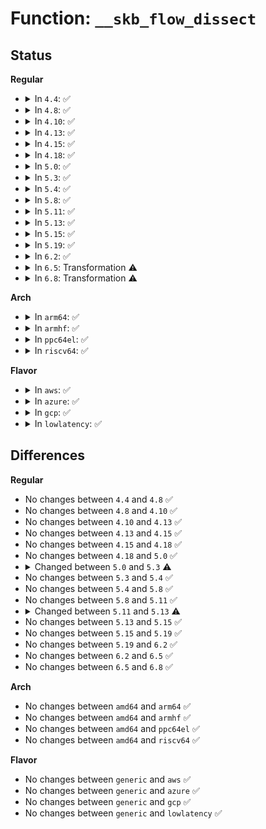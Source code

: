# Function: <code>__skb_flow_dissect</code>

## Status
<b>Regular</b>
<ul>
<li>
<details>
<summary>In <code>4.4</code>: ✅</summary>

```c
bool __skb_flow_dissect(const struct sk_buff *skb, struct flow_dissector *flow_dissector, void *target_container, void *data, __be16 proto, int nhoff, int hlen, unsigned int flags);
```

**Collision:** Unique Global

**Inline:** No

**Transformation:** False

**Instances:**

```
In net/core/flow_dissector.c (ffffffff81711d30)
Location: net/core/flow_dissector.c:121
Inline: False
Direct callers:
  - net/core/flow_dissector.c:__skb_get_hash
  - net/core/flow_dissector.c:skb_get_hash_perturb
  - net/core/flow_dissector.c:skb_get_poff
  - net/ethernet/eth.c:eth_get_headlen
  - net/packet/af_packet.c:tpacket_snd
  - net/packet/af_packet.c:packet_sendmsg_spkt
```
**Symbols:**

```
ffffffff81711d30-ffffffff81712696: __skb_flow_dissect (STB_GLOBAL)
```
</details>
</li>
<li>
<details>
<summary>In <code>4.8</code>: ✅</summary>

```c
bool __skb_flow_dissect(const struct sk_buff *skb, struct flow_dissector *flow_dissector, void *target_container, void *data, __be16 proto, int nhoff, int hlen, unsigned int flags);
```

**Collision:** Unique Global

**Inline:** No

**Transformation:** False

**Instances:**

```
In net/core/flow_dissector.c (ffffffff81779680)
Location: net/core/flow_dissector.c:108
Inline: False
Direct callers:
  - net/core/flow_dissector.c:skb_get_poff
  - net/core/flow_dissector.c:skb_get_hash_perturb
  - net/core/flow_dissector.c:__skb_get_hash
  - net/core/flow_dissector.c:__skb_get_hash_symmetric
  - net/ethernet/eth.c:eth_get_headlen
  - net/packet/af_packet.c:packet_sendmsg
  - net/packet/af_packet.c:tpacket_snd
  - net/packet/af_packet.c:packet_sendmsg_spkt
```
**Symbols:**

```
ffffffff81779680-ffffffff8177a023: __skb_flow_dissect (STB_GLOBAL)
```
</details>
</li>
<li>
<details>
<summary>In <code>4.10</code>: ✅</summary>

```c
bool __skb_flow_dissect(const struct sk_buff *skb, struct flow_dissector *flow_dissector, void *target_container, void *data, __be16 proto, int nhoff, int hlen, unsigned int flags);
```

**Collision:** Unique Global

**Inline:** No

**Transformation:** False

**Instances:**

```
In net/core/flow_dissector.c (ffffffff817a67d0)
Location: net/core/flow_dissector.c:132
Inline: False
Direct callers:
  - net/core/flow_dissector.c:skb_get_poff
  - net/core/flow_dissector.c:skb_get_hash_perturb
  - net/core/flow_dissector.c:__skb_get_hash
  - net/core/flow_dissector.c:__skb_get_hash_symmetric
  - net/ethernet/eth.c:eth_get_headlen
  - net/packet/af_packet.c:packet_sendmsg
  - net/packet/af_packet.c:tpacket_snd
  - net/packet/af_packet.c:packet_sendmsg_spkt
```
**Symbols:**

```
ffffffff817a67d0-ffffffff817a75cc: __skb_flow_dissect (STB_GLOBAL)
```
</details>
</li>
<li>
<details>
<summary>In <code>4.13</code>: ✅</summary>

```c
bool __skb_flow_dissect(const struct sk_buff *skb, struct flow_dissector *flow_dissector, void *target_container, void *data, __be16 proto, int nhoff, int hlen, unsigned int flags);
```

**Collision:** Unique Global

**Inline:** No

**Transformation:** False

**Instances:**

```
In net/core/flow_dissector.c (ffffffff817c4aa0)
Location: net/core/flow_dissector.c:420
Inline: False
Direct callers:
  - net/core/flow_dissector.c:skb_get_poff
  - net/core/flow_dissector.c:skb_get_hash_perturb
  - net/core/flow_dissector.c:__skb_get_hash
  - net/core/flow_dissector.c:__skb_get_hash_symmetric
  - net/ethernet/eth.c:eth_get_headlen
  - net/ipv4/route.c:fib_multipath_hash
  - net/packet/af_packet.c:packet_sendmsg
  - net/packet/af_packet.c:tpacket_snd
  - net/packet/af_packet.c:packet_sendmsg_spkt
```
**Symbols:**

```
ffffffff817c4aa0-ffffffff817c5c09: __skb_flow_dissect (STB_GLOBAL)
```
</details>
</li>
<li>
<details>
<summary>In <code>4.15</code>: ✅</summary>

```c
bool __skb_flow_dissect(const struct sk_buff *skb, struct flow_dissector *flow_dissector, void *target_container, void *data, __be16 proto, int nhoff, int hlen, unsigned int flags);
```

**Collision:** Unique Global

**Inline:** No

**Transformation:** False

**Instances:**

```
In net/core/flow_dissector.c (ffffffff8183e3b0)
Location: net/core/flow_dissector.c:525
Inline: False
Direct callers:
  - net/core/flow_dissector.c:skb_get_poff
  - net/core/flow_dissector.c:skb_get_hash_perturb
  - net/core/flow_dissector.c:__skb_get_hash
  - net/core/flow_dissector.c:__skb_get_hash_symmetric
  - net/ethernet/eth.c:eth_get_headlen
  - net/ipv4/route.c:fib_multipath_hash
  - net/packet/af_packet.c:packet_sendmsg
  - net/packet/af_packet.c:tpacket_snd
  - net/packet/af_packet.c:packet_sendmsg_spkt
```
**Symbols:**

```
ffffffff8183e3b0-ffffffff8183f7fa: __skb_flow_dissect (STB_GLOBAL)
```
</details>
</li>
<li>
<details>
<summary>In <code>4.18</code>: ✅</summary>

```c
bool __skb_flow_dissect(const struct sk_buff *skb, struct flow_dissector *flow_dissector, void *target_container, void *data, __be16 proto, int nhoff, int hlen, unsigned int flags);
```

**Collision:** Unique Global

**Inline:** No

**Transformation:** False

**Instances:**

```
In net/core/flow_dissector.c (ffffffff81888c20)
Location: net/core/flow_dissector.c:578
Inline: False
Direct callers:
  - drivers/net/tun.c:tun_get_user
  - net/core/flow_dissector.c:skb_get_poff
  - net/core/flow_dissector.c:skb_get_hash_perturb
  - net/core/flow_dissector.c:__skb_get_hash
  - net/core/flow_dissector.c:__skb_get_hash_symmetric
  - net/ethernet/eth.c:eth_get_headlen
  - net/ipv4/route.c:ip_route_input_slow
  - net/ipv4/route.c:fib_multipath_hash
  - net/ipv4/fib_frontend.c:__fib_validate_source
  - net/ipv6/route.c:ip6_route_input
  - net/ipv6/route.c:rt6_multipath_hash
  - net/packet/af_packet.c:packet_sendmsg
  - net/packet/af_packet.c:tpacket_snd
  - net/packet/af_packet.c:packet_sendmsg_spkt
```
**Symbols:**

```
ffffffff81888c20-ffffffff81889d8f: __skb_flow_dissect (STB_GLOBAL)
```
</details>
</li>
<li>
<details>
<summary>In <code>5.0</code>: ✅</summary>

```c
bool __skb_flow_dissect(const struct sk_buff *skb, struct flow_dissector *flow_dissector, void *target_container, void *data, __be16 proto, int nhoff, int hlen, unsigned int flags);
```

**Collision:** Unique Global

**Inline:** No

**Transformation:** False

**Instances:**

```
In net/core/flow_dissector.c (ffffffff818a97f0)
Location: net/core/flow_dissector.c:702
Inline: False
Direct callers:
  - drivers/net/tun.c:tun_sendmsg
  - drivers/net/tun.c:tun_sendmsg
  - drivers/net/tun.c:tun_get_user
  - drivers/net/tun.c:tun_get_user
  - net/core/flow_dissector.c:skb_get_poff
  - net/core/flow_dissector.c:skb_get_hash_perturb
  - net/core/flow_dissector.c:__skb_get_hash
  - net/core/flow_dissector.c:__skb_get_hash_symmetric
  - net/ethernet/eth.c:eth_get_headlen
  - net/ipv4/route.c:ip_route_input_slow
  - net/ipv4/route.c:fib_multipath_hash
  - net/ipv4/fib_frontend.c:__fib_validate_source
  - net/ipv6/route.c:ip6_route_input
  - net/ipv6/route.c:rt6_multipath_hash
  - net/packet/af_packet.c:packet_sendmsg
  - net/packet/af_packet.c:packet_sendmsg
  - net/packet/af_packet.c:tpacket_snd
  - net/packet/af_packet.c:tpacket_snd
  - net/packet/af_packet.c:packet_sendmsg_spkt
```
**Symbols:**

```
ffffffff818a97f0-ffffffff818aacca: __skb_flow_dissect (STB_GLOBAL)
```
</details>
</li>
<li>
<details>
<summary>In <code>5.3</code>: ✅</summary>

```c
bool __skb_flow_dissect(const struct net *net, const struct sk_buff *skb, struct flow_dissector *flow_dissector, void *target_container, void *data, __be16 proto, int nhoff, int hlen, unsigned int flags);
```

**Collision:** Unique Global

**Inline:** No

**Transformation:** False

**Instances:**

```
In net/core/flow_dissector.c (ffffffff818f5210)
Location: net/core/flow_dissector.c:828
Inline: False
Direct callers:
  - drivers/net/tun.c:tun_sendmsg
  - drivers/net/tun.c:tun_sendmsg
  - drivers/net/tun.c:tun_get_user
  - drivers/net/tun.c:tun_get_user
  - net/core/flow_dissector.c:skb_get_poff
  - net/core/flow_dissector.c:skb_get_hash_perturb
  - net/core/flow_dissector.c:__skb_get_hash
  - net/core/flow_dissector.c:__skb_get_hash_symmetric
  - net/ethernet/eth.c:eth_get_headlen
  - net/ipv4/route.c:ip_route_input_slow
  - net/ipv4/route.c:fib_multipath_hash
  - net/ipv4/route.c:fib_multipath_hash
  - net/ipv4/fib_frontend.c:__fib_validate_source
  - net/ipv6/route.c:ip6_route_input
  - net/ipv6/route.c:rt6_multipath_hash
  - net/ipv6/route.c:rt6_multipath_hash
  - net/packet/af_packet.c:packet_snd
  - net/packet/af_packet.c:tpacket_snd
```
**Symbols:**

```
ffffffff818f5210-ffffffff818f6668: __skb_flow_dissect (STB_GLOBAL)
```
</details>
</li>
<li>
<details>
<summary>In <code>5.4</code>: ✅</summary>

```c
bool __skb_flow_dissect(const struct net *net, const struct sk_buff *skb, struct flow_dissector *flow_dissector, void *target_container, void *data, __be16 proto, int nhoff, int hlen, unsigned int flags);
```

**Collision:** Unique Global

**Inline:** No

**Transformation:** False

**Instances:**

```
In net/core/flow_dissector.c (ffffffff819270e0)
Location: net/core/flow_dissector.c:877
Inline: False
Direct callers:
  - drivers/net/tun.c:tun_sendmsg
  - drivers/net/tun.c:tun_sendmsg
  - drivers/net/tun.c:tun_get_user
  - drivers/net/tun.c:tun_get_user
  - net/core/flow_dissector.c:skb_get_poff
  - net/core/flow_dissector.c:skb_get_hash_perturb
  - net/core/flow_dissector.c:__skb_get_hash
  - net/core/flow_dissector.c:__skb_get_hash_symmetric
  - net/ethernet/eth.c:eth_get_headlen
  - net/ipv4/route.c:ip_route_input_slow
  - net/ipv4/route.c:fib_multipath_hash
  - net/ipv4/route.c:fib_multipath_hash
  - net/ipv4/fib_frontend.c:__fib_validate_source
  - net/ipv6/route.c:ip6_route_input
  - net/ipv6/route.c:rt6_multipath_hash
  - net/ipv6/route.c:rt6_multipath_hash
  - net/packet/af_packet.c:packet_snd
  - net/packet/af_packet.c:tpacket_snd
```
**Symbols:**

```
ffffffff819270e0-ffffffff8192866b: __skb_flow_dissect (STB_GLOBAL)
```
</details>
</li>
<li>
<details>
<summary>In <code>5.8</code>: ✅</summary>

```c
bool __skb_flow_dissect(const struct net *net, const struct sk_buff *skb, struct flow_dissector *flow_dissector, void *target_container, void *data, __be16 proto, int nhoff, int hlen, unsigned int flags);
```

**Collision:** Unique Global

**Inline:** No

**Transformation:** False

**Instances:**

```
In net/core/flow_dissector.c (ffffffff819fb580)
Location: net/core/flow_dissector.c:885
Inline: False
Direct callers:
  - drivers/net/tun.c:tun_get_user
  - net/core/flow_dissector.c:skb_get_poff
  - net/core/flow_dissector.c:skb_get_hash_perturb
  - net/core/flow_dissector.c:__skb_get_hash
  - net/core/flow_dissector.c:__skb_get_hash_symmetric
  - net/ethernet/eth.c:eth_get_headlen
  - net/ipv4/route.c:ip_route_input_slow
  - net/ipv4/route.c:fib_multipath_hash
  - net/ipv4/route.c:fib_multipath_hash
  - net/ipv4/fib_frontend.c:__fib_validate_source
  - net/ipv6/route.c:ip6_route_input
  - net/ipv6/route.c:rt6_multipath_hash
  - net/ipv6/route.c:rt6_multipath_hash
  - net/packet/af_packet.c:packet_parse_headers
```
**Symbols:**

```
ffffffff819fb580-ffffffff819fc89c: __skb_flow_dissect (STB_GLOBAL)
```
</details>
</li>
<li>
<details>
<summary>In <code>5.11</code>: ✅</summary>

```c
bool __skb_flow_dissect(const struct net *net, const struct sk_buff *skb, struct flow_dissector *flow_dissector, void *target_container, void *data, __be16 proto, int nhoff, int hlen, unsigned int flags);
```

**Collision:** Unique Global

**Inline:** No

**Transformation:** False

**Instances:**

```
In net/core/flow_dissector.c (ffffffff819fb180)
Location: net/core/flow_dissector.c:902
Inline: False
Direct callers:
  - drivers/net/tun.c:tun_get_user
  - net/core/flow_dissector.c:skb_get_poff
  - net/core/flow_dissector.c:skb_get_hash_perturb
  - net/core/flow_dissector.c:__skb_get_hash
  - net/core/flow_dissector.c:__skb_get_hash_symmetric
  - net/ethernet/eth.c:eth_get_headlen
  - net/ipv4/route.c:ip_route_input_slow
  - net/ipv4/route.c:fib_multipath_hash
  - net/ipv4/route.c:fib_multipath_hash
  - net/ipv4/fib_frontend.c:__fib_validate_source
  - net/ipv6/route.c:ip6_route_input
  - net/ipv6/route.c:rt6_multipath_hash
  - net/ipv6/route.c:rt6_multipath_hash
  - net/packet/af_packet.c:packet_parse_headers
```
**Symbols:**

```
ffffffff819fb180-ffffffff819fc4d3: __skb_flow_dissect (STB_GLOBAL)
```
</details>
</li>
<li>
<details>
<summary>In <code>5.13</code>: ✅</summary>

```c
bool __skb_flow_dissect(const struct net *net, const struct sk_buff *skb, struct flow_dissector *flow_dissector, void *target_container, const void *data, __be16 proto, int nhoff, int hlen, unsigned int flags);
```

**Collision:** Unique Global

**Inline:** No

**Transformation:** False

**Instances:**

```
In net/core/flow_dissector.c (ffffffff819e13a0)
Location: net/core/flow_dissector.c:914
Inline: False
Direct callers:
  - drivers/net/tun.c:tun_get_user
  - net/core/flow_dissector.c:skb_get_poff
  - net/core/flow_dissector.c:skb_get_hash_perturb
  - net/core/flow_dissector.c:__skb_get_hash
  - net/core/flow_dissector.c:__skb_get_hash_symmetric
  - net/ethernet/eth.c:eth_get_headlen
  - net/ipv4/route.c:ip_route_input_slow
  - net/ipv4/route.c:fib_multipath_hash
  - net/ipv4/route.c:fib_multipath_hash
  - net/ipv4/fib_frontend.c:__fib_validate_source
  - net/ipv4/netfilter.c:ip_route_me_harder
  - net/ipv6/route.c:ip6_route_input
  - net/ipv6/route.c:rt6_multipath_hash
  - net/ipv6/route.c:rt6_multipath_hash
  - net/ipv6/netfilter.c:ip6_route_me_harder
  - net/packet/af_packet.c:packet_parse_headers
```
**Symbols:**

```
ffffffff819e13a0-ffffffff819e2d5e: __skb_flow_dissect (STB_GLOBAL)
```
</details>
</li>
<li>
<details>
<summary>In <code>5.15</code>: ✅</summary>

```c
bool __skb_flow_dissect(const struct net *net, const struct sk_buff *skb, struct flow_dissector *flow_dissector, void *target_container, const void *data, __be16 proto, int nhoff, int hlen, unsigned int flags);
```

**Collision:** Unique Global

**Inline:** No

**Transformation:** False

**Instances:**

```
In net/core/flow_dissector.c (ffffffff81a917e0)
Location: net/core/flow_dissector.c:915
Inline: False
Direct callers:
  - drivers/net/tun.c:tun_get_user
  - net/core/flow_dissector.c:skb_get_poff
  - net/core/flow_dissector.c:skb_get_hash_perturb
  - net/core/flow_dissector.c:__skb_get_hash
  - net/core/flow_dissector.c:__skb_get_hash_symmetric
  - net/ethernet/eth.c:eth_get_headlen
  - net/ipv4/route.c:ip_route_input_slow
  - net/ipv4/route.c:fib_multipath_hash
  - net/ipv4/route.c:fib_multipath_hash
  - net/ipv4/route.c:fib_multipath_hash
  - net/ipv4/route.c:fib_multipath_hash
  - net/ipv4/fib_frontend.c:__fib_validate_source
  - net/ipv4/netfilter.c:ip_route_me_harder
  - net/ipv6/route.c:ip6_route_input
  - net/ipv6/route.c:rt6_multipath_hash
  - net/ipv6/route.c:rt6_multipath_hash
  - net/ipv6/route.c:rt6_multipath_hash
  - net/ipv6/route.c:rt6_multipath_hash
  - net/ipv6/netfilter.c:ip6_route_me_harder
  - net/packet/af_packet.c:packet_parse_headers
```
**Symbols:**

```
ffffffff81a917e0-ffffffff81a931bf: __skb_flow_dissect (STB_GLOBAL)
```
</details>
</li>
<li>
<details>
<summary>In <code>5.19</code>: ✅</summary>

```c
bool __skb_flow_dissect(const struct net *net, const struct sk_buff *skb, struct flow_dissector *flow_dissector, void *target_container, const void *data, __be16 proto, int nhoff, int hlen, unsigned int flags);
```

**Collision:** Unique Global

**Inline:** No

**Transformation:** False

**Instances:**

```
In net/core/flow_dissector.c (ffffffff81c07980)
Location: net/core/flow_dissector.c:917
Inline: False
Direct callers:
  - drivers/net/tun.c:tun_xdp_one
  - drivers/net/tun.c:tun_get_user
  - net/core/flow_dissector.c:skb_get_poff
  - net/core/flow_dissector.c:skb_get_hash_perturb
  - net/core/flow_dissector.c:__skb_get_hash
  - net/core/flow_dissector.c:__skb_get_hash_symmetric
  - net/ethernet/eth.c:eth_get_headlen
  - net/ipv4/route.c:ip_route_input_slow
  - net/ipv4/route.c:fib_multipath_hash
  - net/ipv4/route.c:fib_multipath_hash
  - net/ipv4/route.c:fib_multipath_hash
  - net/ipv4/route.c:fib_multipath_hash
  - net/ipv4/fib_frontend.c:__fib_validate_source
  - net/ipv4/netfilter.c:ip_route_me_harder
  - net/ipv6/route.c:ip6_route_input
  - net/ipv6/route.c:rt6_multipath_hash
  - net/ipv6/route.c:rt6_multipath_hash
  - net/ipv6/route.c:rt6_multipath_hash
  - net/ipv6/route.c:rt6_multipath_hash
  - net/ipv6/netfilter.c:ip6_route_me_harder
  - net/packet/af_packet.c:packet_parse_headers
```
**Symbols:**

```
ffffffff81c07980-ffffffff81c09337: __skb_flow_dissect (STB_GLOBAL)
```
</details>
</li>
<li>
<details>
<summary>In <code>6.2</code>: ✅</summary>

```c
bool __skb_flow_dissect(const struct net *net, const struct sk_buff *skb, struct flow_dissector *flow_dissector, void *target_container, const void *data, __be16 proto, int nhoff, int hlen, unsigned int flags);
```

**Collision:** Unique Global

**Inline:** No

**Transformation:** False

**Instances:**

```
In net/core/flow_dissector.c (ffffffff81db7420)
Location: net/core/flow_dissector.c:946
Inline: False
Direct callers:
  - drivers/net/tun.c:tun_xdp_one
  - drivers/net/tun.c:tun_get_user
  - net/core/flow_dissector.c:skb_get_poff
  - net/core/flow_dissector.c:skb_get_hash_perturb
  - net/core/flow_dissector.c:__skb_get_hash
  - net/core/flow_dissector.c:__skb_get_hash_symmetric
  - net/ethernet/eth.c:eth_get_headlen
  - net/ipv4/route.c:ip_route_input_slow
  - net/ipv4/route.c:fib_multipath_hash
  - net/ipv4/route.c:fib_multipath_hash
  - net/ipv4/route.c:fib_multipath_hash
  - net/ipv4/route.c:fib_multipath_hash
  - net/ipv4/fib_frontend.c:__fib_validate_source
  - net/ipv4/netfilter.c:ip_route_me_harder
  - net/ipv6/route.c:ip6_route_input
  - net/ipv6/route.c:rt6_multipath_hash
  - net/ipv6/route.c:rt6_multipath_hash
  - net/ipv6/route.c:rt6_multipath_hash
  - net/ipv6/route.c:rt6_multipath_hash
  - net/ipv6/netfilter.c:ip6_route_me_harder
  - net/packet/af_packet.c:packet_parse_headers
```
**Symbols:**

```
ffffffff81db7420-ffffffff81db90b4: __skb_flow_dissect (STB_GLOBAL)
```
</details>
</li>
<li>
<details>
<summary>In <code>6.5</code>: Transformation ⚠️</summary>

```c
bool __skb_flow_dissect(const struct net *net, const struct sk_buff *skb, struct flow_dissector *flow_dissector, void *target_container, const void *data, __be16 proto, int nhoff, int hlen, unsigned int flags);
```

**Collision:** Unique Global

**Inline:** No

**Transformation:** True

**Instances:**

```
In net/core/flow_dissector.c (0)
Location: net/core/flow_dissector.c:980
Inline: False
Direct callers:
  - drivers/net/tun.c:tun_xdp_one
  - drivers/net/tun.c:tun_get_user
  - net/core/flow_dissector.c:skb_get_poff
  - net/core/flow_dissector.c:skb_get_hash_perturb
  - net/core/flow_dissector.c:__skb_get_hash
  - net/core/flow_dissector.c:__skb_get_hash_symmetric
  - net/ethernet/eth.c:eth_get_headlen
  - net/ipv4/route.c:ip_route_input_slow
  - net/ipv4/route.c:fib_multipath_hash
  - net/ipv4/route.c:fib_multipath_hash
  - net/ipv4/route.c:fib_multipath_hash
  - net/ipv4/route.c:fib_multipath_hash
  - net/ipv4/fib_frontend.c:__fib_validate_source
  - net/ipv4/netfilter.c:ip_route_me_harder
  - net/ipv6/route.c:ip6_route_input
  - net/ipv6/route.c:rt6_multipath_hash
  - net/ipv6/route.c:rt6_multipath_hash
  - net/ipv6/route.c:rt6_multipath_hash
  - net/ipv6/route.c:rt6_multipath_hash
  - net/ipv6/netfilter.c:ip6_route_me_harder
  - net/packet/af_packet.c:packet_parse_headers
```
**Symbols:**

```
ffffffff8212c6e0-ffffffff8212c73e: __skb_flow_dissect.cold (STB_LOCAL)
ffffffff81e27ae0-ffffffff81e296cd: __skb_flow_dissect (STB_GLOBAL)
```
</details>
</li>
<li>
<details>
<summary>In <code>6.8</code>: Transformation ⚠️</summary>

```c
bool __skb_flow_dissect(const struct net *net, const struct sk_buff *skb, struct flow_dissector *flow_dissector, void *target_container, const void *data, __be16 proto, int nhoff, int hlen, unsigned int flags);
```

**Collision:** Unique Global

**Inline:** No

**Transformation:** True

**Instances:**

```
In net/core/flow_dissector.c (0)
Location: net/core/flow_dissector.c:1024
Inline: False
Direct callers:
  - drivers/net/tun.c:tun_xdp_one
  - drivers/net/tun.c:tun_get_user
  - net/core/flow_dissector.c:skb_get_poff
  - net/core/flow_dissector.c:skb_get_hash_perturb
  - net/core/flow_dissector.c:__skb_get_hash
  - net/core/flow_dissector.c:__skb_get_hash_symmetric
  - net/ethernet/eth.c:eth_get_headlen
  - net/ipv4/route.c:ip_route_input_slow
  - net/ipv4/route.c:fib_multipath_hash
  - net/ipv4/route.c:fib_multipath_hash
  - net/ipv4/route.c:fib_multipath_hash
  - net/ipv4/route.c:fib_multipath_hash
  - net/ipv4/fib_frontend.c:__fib_validate_source
  - net/ipv4/netfilter.c:ip_route_me_harder
  - net/xfrm/xfrm_policy.c:__xfrm_decode_session
  - net/ipv6/route.c:ip6_route_input
  - net/ipv6/route.c:rt6_multipath_hash
  - net/ipv6/route.c:rt6_multipath_hash
  - net/ipv6/route.c:rt6_multipath_hash
  - net/ipv6/route.c:rt6_multipath_hash
  - net/ipv6/netfilter.c:ip6_route_me_harder
  - net/packet/af_packet.c:packet_parse_headers
```
**Symbols:**

```
ffffffff8220e40a-ffffffff8220e468: __skb_flow_dissect.cold (STB_LOCAL)
ffffffff81ee5a90-ffffffff81ee7732: __skb_flow_dissect (STB_GLOBAL)
```
</details>
</li>
</ul>
<b>Arch</b>
<ul>
<li>
<details>
<summary>In <code>arm64</code>: ✅</summary>

```c
bool __skb_flow_dissect(const struct net *net, const struct sk_buff *skb, struct flow_dissector *flow_dissector, void *target_container, void *data, __be16 proto, int nhoff, int hlen, unsigned int flags);
```

**Collision:** Unique Global

**Inline:** No

**Transformation:** False

**Instances:**

```
In net/core/flow_dissector.c (ffff800010bc3680)
Location: net/core/flow_dissector.c:877
Inline: False
Direct callers:
  - drivers/net/tun.c:tun_sendmsg
  - drivers/net/tun.c:tun_sendmsg
  - drivers/net/tun.c:tun_get_user
  - drivers/net/tun.c:tun_get_user
  - net/core/flow_dissector.c:skb_get_poff
  - net/core/flow_dissector.c:skb_get_hash_perturb
  - net/core/flow_dissector.c:__skb_get_hash
  - net/core/flow_dissector.c:__skb_get_hash_symmetric
  - net/ethernet/eth.c:eth_get_headlen
  - net/ipv4/route.c:ip_route_input_slow
  - net/ipv4/route.c:fib_multipath_hash
  - net/ipv4/route.c:fib_multipath_hash
  - net/ipv4/fib_frontend.c:__fib_validate_source
  - net/ipv6/route.c:ip6_route_input
  - net/ipv6/route.c:rt6_multipath_hash
  - net/ipv6/route.c:rt6_multipath_hash
  - net/packet/af_packet.c:packet_snd
  - net/packet/af_packet.c:tpacket_snd
```
**Symbols:**

```
ffff800010bc3680-ffff800010bc48bc: __skb_flow_dissect (STB_GLOBAL)
```
</details>
</li>
<li>
<details>
<summary>In <code>armhf</code>: ✅</summary>

```c
bool __skb_flow_dissect(const struct net *net, const struct sk_buff *skb, struct flow_dissector *flow_dissector, void *target_container, void *data, __be16 proto, int nhoff, int hlen, unsigned int flags);
```

**Collision:** Unique Global

**Inline:** No

**Transformation:** False

**Instances:**

```
In net/core/flow_dissector.c (c0cde948)
Location: net/core/flow_dissector.c:877
Inline: False
Direct callers:
  - drivers/net/tun.c:tun_xdp_one
  - drivers/net/tun.c:tun_xdp_one
  - drivers/net/tun.c:tun_get_user
  - drivers/net/tun.c:tun_get_user
  - net/core/flow_dissector.c:skb_get_poff
  - net/core/flow_dissector.c:skb_get_hash_perturb
  - net/core/flow_dissector.c:__skb_get_hash
  - net/core/flow_dissector.c:__skb_get_hash_symmetric
  - net/ethernet/eth.c:eth_get_headlen
  - net/ipv4/route.c:ip_route_input_slow
  - net/ipv4/route.c:fib_multipath_hash
  - net/ipv4/route.c:fib_multipath_hash
  - net/ipv4/fib_frontend.c:__fib_validate_source
  - net/ipv6/route.c:ip6_route_input
  - net/ipv6/route.c:rt6_multipath_hash
  - net/ipv6/route.c:rt6_multipath_hash
  - net/packet/af_packet.c:packet_snd
  - net/packet/af_packet.c:tpacket_snd
  - net/packet/af_packet.c:packet_parse_headers
```
**Symbols:**

```
c0cde948-c0cdfef8: __skb_flow_dissect (STB_GLOBAL)
```
</details>
</li>
<li>
<details>
<summary>In <code>ppc64el</code>: ✅</summary>

```c
bool __skb_flow_dissect(const struct net *net, const struct sk_buff *skb, struct flow_dissector *flow_dissector, void *target_container, void *data, __be16 proto, int nhoff, int hlen, unsigned int flags);
```

**Collision:** Unique Global

**Inline:** No

**Transformation:** False

**Instances:**

```
In net/core/flow_dissector.c (c000000000c9d7a0)
Location: net/core/flow_dissector.c:877
Inline: False
Direct callers:
  - drivers/net/tun.c:tun_sendmsg
  - drivers/net/tun.c:tun_sendmsg
  - drivers/net/tun.c:tun_get_user
  - drivers/net/tun.c:tun_get_user
  - net/core/flow_dissector.c:skb_get_poff
  - net/core/flow_dissector.c:skb_get_hash_perturb
  - net/core/flow_dissector.c:__skb_get_hash
  - net/core/flow_dissector.c:__skb_get_hash_symmetric
  - net/ethernet/eth.c:eth_get_headlen
  - net/ipv4/route.c:ip_route_input_slow
  - net/ipv4/route.c:fib_multipath_hash
  - net/ipv4/route.c:fib_multipath_hash
  - net/ipv4/fib_frontend.c:__fib_validate_source
  - net/ipv6/route.c:ip6_route_input
  - net/ipv6/route.c:rt6_multipath_hash
  - net/ipv6/route.c:rt6_multipath_hash
  - net/packet/af_packet.c:packet_snd
  - net/packet/af_packet.c:tpacket_snd
  - net/packet/af_packet.c:packet_parse_headers
```
**Symbols:**

```
c000000000c9d7a0-c000000000c9eed0: __skb_flow_dissect (STB_GLOBAL)
```
</details>
</li>
<li>
<details>
<summary>In <code>riscv64</code>: ✅</summary>

```c
bool __skb_flow_dissect(const struct net *net, const struct sk_buff *skb, struct flow_dissector *flow_dissector, void *target_container, void *data, __be16 proto, int nhoff, int hlen, unsigned int flags);
```

**Collision:** Unique Global

**Inline:** No

**Transformation:** False

**Instances:**

```
In net/core/flow_dissector.c (ffffffe000750124)
Location: net/core/flow_dissector.c:877
Inline: False
Direct callers:
  - drivers/net/tun.c:tun_sendmsg
  - drivers/net/tun.c:tun_sendmsg
  - drivers/net/tun.c:tun_get_user
  - drivers/net/tun.c:tun_get_user
  - net/core/flow_dissector.c:skb_get_poff
  - net/core/flow_dissector.c:skb_get_hash_perturb
  - net/core/flow_dissector.c:__skb_get_hash
  - net/core/flow_dissector.c:__skb_get_hash_symmetric
  - net/ethernet/eth.c:eth_get_headlen
  - net/ipv4/route.c:ip_route_input_slow
  - net/ipv4/route.c:fib_multipath_hash
  - net/ipv4/route.c:fib_multipath_hash
  - net/ipv4/fib_frontend.c:__fib_validate_source
  - net/ipv6/route.c:ip6_route_input
  - net/ipv6/route.c:rt6_multipath_hash
  - net/ipv6/route.c:rt6_multipath_hash
  - net/packet/af_packet.c:packet_snd
  - net/packet/af_packet.c:tpacket_snd
  - net/packet/af_packet.c:packet_parse_headers
```
**Symbols:**

```
ffffffe000750124-ffffffe000751442: __skb_flow_dissect (STB_GLOBAL)
```
</details>
</li>
</ul>
<b>Flavor</b>
<ul>
<li>
<details>
<summary>In <code>aws</code>: ✅</summary>

```c
bool __skb_flow_dissect(const struct net *net, const struct sk_buff *skb, struct flow_dissector *flow_dissector, void *target_container, void *data, __be16 proto, int nhoff, int hlen, unsigned int flags);
```

**Collision:** Unique Global

**Inline:** No

**Transformation:** False

**Instances:**

```
In net/core/flow_dissector.c (ffffffff818c70e0)
Location: net/core/flow_dissector.c:877
Inline: False
Direct callers:
  - drivers/net/tun.c:tun_sendmsg
  - drivers/net/tun.c:tun_sendmsg
  - drivers/net/tun.c:tun_get_user
  - drivers/net/tun.c:tun_get_user
  - net/core/flow_dissector.c:skb_get_poff
  - net/core/flow_dissector.c:skb_get_hash_perturb
  - net/core/flow_dissector.c:__skb_get_hash
  - net/core/flow_dissector.c:__skb_get_hash_symmetric
  - net/ethernet/eth.c:eth_get_headlen
  - net/ipv4/route.c:ip_route_input_slow
  - net/ipv4/route.c:fib_multipath_hash
  - net/ipv4/route.c:fib_multipath_hash
  - net/ipv4/fib_frontend.c:__fib_validate_source
  - net/ipv6/route.c:ip6_route_input
  - net/ipv6/route.c:rt6_multipath_hash
  - net/ipv6/route.c:rt6_multipath_hash
  - net/packet/af_packet.c:packet_snd
  - net/packet/af_packet.c:tpacket_snd
```
**Symbols:**

```
ffffffff818c70e0-ffffffff818c866b: __skb_flow_dissect (STB_GLOBAL)
```
</details>
</li>
<li>
<details>
<summary>In <code>azure</code>: ✅</summary>

```c
bool __skb_flow_dissect(const struct net *net, const struct sk_buff *skb, struct flow_dissector *flow_dissector, void *target_container, void *data, __be16 proto, int nhoff, int hlen, unsigned int flags);
```

**Collision:** Unique Global

**Inline:** No

**Transformation:** False

**Instances:**

```
In net/core/flow_dissector.c (ffffffff81881020)
Location: net/core/flow_dissector.c:877
Inline: False
Direct callers:
  - drivers/net/tun.c:tun_sendmsg
  - drivers/net/tun.c:tun_sendmsg
  - drivers/net/tun.c:tun_get_user
  - drivers/net/tun.c:tun_get_user
  - net/core/flow_dissector.c:skb_get_poff
  - net/core/flow_dissector.c:skb_get_hash_perturb
  - net/core/flow_dissector.c:__skb_get_hash
  - net/core/flow_dissector.c:__skb_get_hash_symmetric
  - net/ethernet/eth.c:eth_get_headlen
  - net/ipv4/route.c:ip_route_input_slow
  - net/ipv4/route.c:fib_multipath_hash
  - net/ipv4/route.c:fib_multipath_hash
  - net/ipv4/fib_frontend.c:__fib_validate_source
  - net/ipv6/route.c:ip6_route_input
  - net/ipv6/route.c:rt6_multipath_hash
  - net/ipv6/route.c:rt6_multipath_hash
  - net/packet/af_packet.c:packet_snd
  - net/packet/af_packet.c:tpacket_snd
```
**Symbols:**

```
ffffffff81881020-ffffffff818825ab: __skb_flow_dissect (STB_GLOBAL)
```
</details>
</li>
<li>
<details>
<summary>In <code>gcp</code>: ✅</summary>

```c
bool __skb_flow_dissect(const struct net *net, const struct sk_buff *skb, struct flow_dissector *flow_dissector, void *target_container, void *data, __be16 proto, int nhoff, int hlen, unsigned int flags);
```

**Collision:** Unique Global

**Inline:** No

**Transformation:** False

**Instances:**

```
In net/core/flow_dissector.c (ffffffff819180e0)
Location: net/core/flow_dissector.c:877
Inline: False
Direct callers:
  - drivers/net/tun.c:tun_sendmsg
  - drivers/net/tun.c:tun_sendmsg
  - drivers/net/tun.c:tun_get_user
  - drivers/net/tun.c:tun_get_user
  - net/core/flow_dissector.c:skb_get_poff
  - net/core/flow_dissector.c:skb_get_hash_perturb
  - net/core/flow_dissector.c:__skb_get_hash
  - net/core/flow_dissector.c:__skb_get_hash_symmetric
  - net/ethernet/eth.c:eth_get_headlen
  - net/ipv4/route.c:ip_route_input_slow
  - net/ipv4/route.c:fib_multipath_hash
  - net/ipv4/route.c:fib_multipath_hash
  - net/ipv4/fib_frontend.c:__fib_validate_source
  - net/ipv6/route.c:ip6_route_input
  - net/ipv6/route.c:rt6_multipath_hash
  - net/ipv6/route.c:rt6_multipath_hash
  - net/packet/af_packet.c:packet_snd
  - net/packet/af_packet.c:tpacket_snd
```
**Symbols:**

```
ffffffff819180e0-ffffffff8191966b: __skb_flow_dissect (STB_GLOBAL)
```
</details>
</li>
<li>
<details>
<summary>In <code>lowlatency</code>: ✅</summary>

```c
bool __skb_flow_dissect(const struct net *net, const struct sk_buff *skb, struct flow_dissector *flow_dissector, void *target_container, void *data, __be16 proto, int nhoff, int hlen, unsigned int flags);
```

**Collision:** Unique Global

**Inline:** No

**Transformation:** False

**Instances:**

```
In net/core/flow_dissector.c (ffffffff81939330)
Location: net/core/flow_dissector.c:877
Inline: False
Direct callers:
  - drivers/net/tun.c:tun_sendmsg
  - drivers/net/tun.c:tun_sendmsg
  - drivers/net/tun.c:tun_get_user
  - drivers/net/tun.c:tun_get_user
  - net/core/flow_dissector.c:skb_get_poff
  - net/core/flow_dissector.c:skb_get_hash_perturb
  - net/core/flow_dissector.c:__skb_get_hash
  - net/core/flow_dissector.c:__skb_get_hash_symmetric
  - net/ethernet/eth.c:eth_get_headlen
  - net/ipv4/route.c:ip_route_input_slow
  - net/ipv4/route.c:fib_multipath_hash
  - net/ipv4/route.c:fib_multipath_hash
  - net/ipv4/fib_frontend.c:__fib_validate_source
  - net/ipv6/route.c:ip6_route_input
  - net/ipv6/route.c:rt6_multipath_hash
  - net/ipv6/route.c:rt6_multipath_hash
  - net/packet/af_packet.c:packet_snd
  - net/packet/af_packet.c:tpacket_snd
```
**Symbols:**

```
ffffffff81939330-ffffffff8193a8a4: __skb_flow_dissect (STB_GLOBAL)
```
</details>
</li>
</ul>

## Differences
<b>Regular</b>
<ul>
<li>
No changes between <code>4.4</code> and <code>4.8</code> ✅
</li>
<li>
No changes between <code>4.8</code> and <code>4.10</code> ✅
</li>
<li>
No changes between <code>4.10</code> and <code>4.13</code> ✅
</li>
<li>
No changes between <code>4.13</code> and <code>4.15</code> ✅
</li>
<li>
No changes between <code>4.15</code> and <code>4.18</code> ✅
</li>
<li>
No changes between <code>4.18</code> and <code>5.0</code> ✅
</li>
<li>
<details>
<summary>Changed between <code>5.0</code> and <code>5.3</code> ⚠️</summary>
<ul>
<li>
<b>Param added. </b>
<code>const struct net *net</code>
</li>
<li>
<b>Param reordered. </b>
<code>skb, flow_dissector, target_container, data, proto, nhoff, hlen, flags</code> ➡️ <code>net, skb, flow_dissector, target_container, data, proto, nhoff, hlen, flags</code>
</li>
</ul>
</details>
</li>
<li>
No changes between <code>5.3</code> and <code>5.4</code> ✅
</li>
<li>
No changes between <code>5.4</code> and <code>5.8</code> ✅
</li>
<li>
No changes between <code>5.8</code> and <code>5.11</code> ✅
</li>
<li>
<details>
<summary>Changed between <code>5.11</code> and <code>5.13</code> ⚠️</summary>
<ul>
<li>
<b>Param type changed. </b>
<code>void *data</code> ➡️ <code>const void *data</code>
</li>
</ul>
</details>
</li>
<li>
No changes between <code>5.13</code> and <code>5.15</code> ✅
</li>
<li>
No changes between <code>5.15</code> and <code>5.19</code> ✅
</li>
<li>
No changes between <code>5.19</code> and <code>6.2</code> ✅
</li>
<li>
No changes between <code>6.2</code> and <code>6.5</code> ✅
</li>
<li>
No changes between <code>6.5</code> and <code>6.8</code> ✅
</li>
</ul>
<b>Arch</b>
<ul>
<li>
No changes between <code>amd64</code> and <code>arm64</code> ✅
</li>
<li>
No changes between <code>amd64</code> and <code>armhf</code> ✅
</li>
<li>
No changes between <code>amd64</code> and <code>ppc64el</code> ✅
</li>
<li>
No changes between <code>amd64</code> and <code>riscv64</code> ✅
</li>
</ul>
<b>Flavor</b>
<ul>
<li>
No changes between <code>generic</code> and <code>aws</code> ✅
</li>
<li>
No changes between <code>generic</code> and <code>azure</code> ✅
</li>
<li>
No changes between <code>generic</code> and <code>gcp</code> ✅
</li>
<li>
No changes between <code>generic</code> and <code>lowlatency</code> ✅
</li>
</ul>
